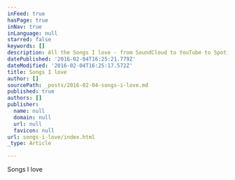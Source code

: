 ```yaml
---
inFeed: true
hasPage: true
inNav: true
inLanguage: null
starred: false
keywords: []
description: All the Songs I love - from SoundCloud to YouTube to Spotify Snippets
datePublished: '2016-02-04T16:25:21.779Z'
dateModified: '2016-02-04T16:25:17.572Z'
title: Songs I love
author: []
sourcePath: _posts/2016-02-04-songs-i-love.md
published: true
authors: []
publisher:
  name: null
  domain: null
  url: null
  favicon: null
url: songs-i-love/index.html
_type: Article

---
```

Songs I love